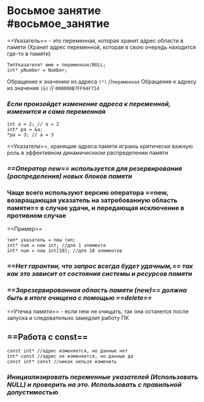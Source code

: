 # Восьмое занятие #восьмое_занятие

==Указатель== - это переменная, которая хранит адрес области в памяти (Хранит адрес переменной, которая в свою очередь находится где-то в памяти)

```
ТипУказателя* имя = переменная/NULL;
int* pNumber = Number;
```

Обращение к значению из адреса `(*)` //`переменная` 
Обращение к адресу из значения `(&)` // `000000B7FF94F714`

### _Если произойдет изменение адреса к переменной, изменится и сама переменная_

```
int a = 2; // a = 2
int* pa = &a;
*pa = 3; // a = 3
```

==Указатели==, хранящие адреса памяти играюь критически важную роль в эффективном динамическком распределении памяти

### _==Оператор new== используется для резервирования (распределения) новых блоков памяти_

### Чаще всего используют версию оператора ==new, возвращающая указатель на затребованную область памяти== в случае удачи, и передающая исключение в противном случае

==Пример==
```
тип* указатель = new тип; 
int* num = new int; //для 1 элемента
int* num = new int[10]; //для 10 элементов 
```

### _==Нет гарантии, что запрос всегда будет удачным,== так как это зависит от состояния системы и ресурсов памяти_

### _==Зарезервированная область памяти (new)== должна быть в итоге очищена с помощью ==delete==_

==Утечка памяти== - если new не очищать, так она останется после запуска и следовательно замедлит работу ПК

## ==Работа с const==

```
const int* //адрес изменяется, но данные нет
int* const //адрес не изменяется, но данные да
const int* const //никак нельзя изменить
```

### _Инициализировать переменные указателей (Использовать NULL) и проверить на это. Использовать с правильной допустимостью_


